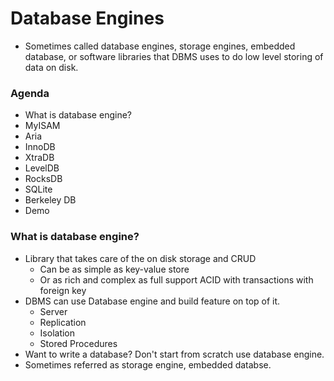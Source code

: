 # Database Engines

* Sometimes called database engines, storage engines, embedded database, or
software libraries that DBMS uses to do low level storing of data on disk.

### Agenda
* What is database engine?
* MyISAM
* Aria
* InnoDB
* XtraDB
* LevelDB
* RocksDB
* SQLite
* Berkeley DB
* Demo
### What is database engine?
* Library that takes care of the on disk storage and CRUD
  * Can be as simple as key-value store
  * Or as rich and complex as full support ACID with transactions with foreign key
* DBMS can use Database engine and build feature on top of it.
  * Server
  * Replication
  * Isolation
  * Stored Procedures
* Want to write a database? Don't start from scratch use database engine.
* Sometimes referred as storage engine, embedded databse.